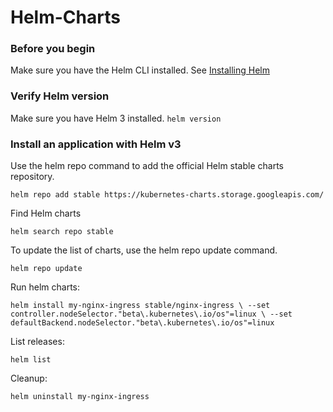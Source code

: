 # Helm-Charts

### Before you begin
Make sure you have the Helm CLI installed. See [Installing Helm](https://helm.sh/docs/intro/install/)

### Verify Helm version
Make sure you have Helm 3 installed.
`helm version`

### Install an application with Helm v3
Use the helm repo command to add the official Helm stable charts repository.

`helm repo add stable https://kubernetes-charts.storage.googleapis.com/`

Find Helm charts

`helm search repo stable`

To update the list of charts, use the helm repo update command.

`helm repo update`

Run helm charts:

`helm install my-nginx-ingress stable/nginx-ingress \
    --set controller.nodeSelector."beta\.kubernetes\.io/os"=linux \
    --set defaultBackend.nodeSelector."beta\.kubernetes\.io/os"=linux`
    
List releases:

`helm list`

Cleanup:

`helm uninstall my-nginx-ingress`